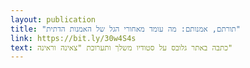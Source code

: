 ```yaml
---
layout: publication
title: "תורתם, אמנותם: מה עומד מאחורי הגל של האמנות הדתית"
link: https://bit.ly/30w4S4s
text: כתבה באתר גלובס על סטודיו משלך ותערוכת "צאינה וראינה"
---
```

